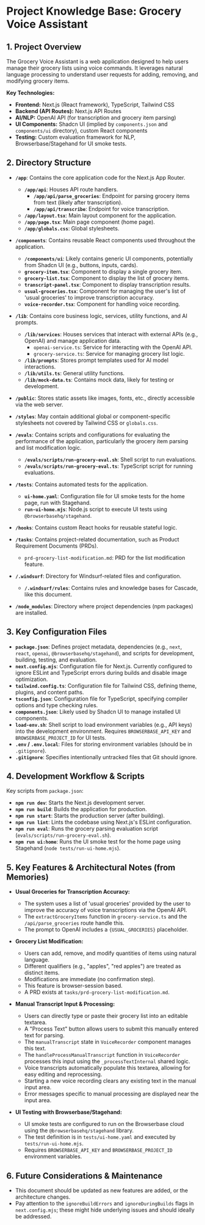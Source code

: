 # Project Knowledge Base: Grocery Voice Assistant

## 1. Project Overview

The Grocery Voice Assistant is a web application designed to help users manage their grocery lists using voice commands. It leverages natural language processing to understand user requests for adding, removing, and modifying grocery items.

**Key Technologies:**
- **Frontend:** Next.js (React framework), TypeScript, Tailwind CSS
- **Backend (API Routes):** Next.js API Routes
- **AI/NLP:** OpenAI API (for transcription and grocery item parsing)
- **UI Components:** Shadcn UI (implied by `components.json` and `components/ui` directory), custom React components
- **Testing:** Custom evaluation framework for NLP, Browserbase/Stagehand for UI smoke tests.

## 2. Directory Structure

- **`/app`**: Contains the core application code for the Next.js App Router.
  - **`/app/api`**: Houses API route handlers.
    - **`/app/api/parse_groceries`**: Endpoint for parsing grocery items from text (likely after transcription).
    - **`/app/api/transcribe`**: Endpoint for voice transcription.
  - **`/app/layout.tsx`**: Main layout component for the application.
  - **`/app/page.tsx`**: Main page component (home page).
  - **`/app/globals.css`**: Global stylesheets.

- **`/components`**: Contains reusable React components used throughout the application.
  - **`/components/ui`**: Likely contains generic UI components, potentially from Shadcn UI (e.g., buttons, inputs, cards).
  - **`grocery-item.tsx`**: Component to display a single grocery item.
  - **`grocery-list.tsx`**: Component to display the list of grocery items.
  - **`transcript-panel.tsx`**: Component to display transcription results.
  - **`usual-groceries.tsx`**: Component for managing the user's list of 'usual groceries' to improve transcription accuracy.
  - **`voice-recorder.tsx`**: Component for handling voice recording.

- **`/lib`**: Contains core business logic, services, utility functions, and AI prompts.
  - **`/lib/services`**: Houses services that interact with external APIs (e.g., OpenAI) and manage application data.
    - `openai-service.ts`: Service for interacting with the OpenAI API.
    - `grocery-service.ts`: Service for managing grocery list logic.
  - **`/lib/prompts`**: Stores prompt templates used for AI model interactions.
  - **`/lib/utils.ts`**: General utility functions.
  - **`/lib/mock-data.ts`**: Contains mock data, likely for testing or development.

- **`/public`**: Stores static assets like images, fonts, etc., directly accessible via the web server.

- **`/styles`**: May contain additional global or component-specific stylesheets not covered by Tailwind CSS or `globals.css`.

- **`/evals`**: Contains scripts and configurations for evaluating the performance of the application, particularly the grocery item parsing and list modification logic.
  - **`/evals/scripts/run-grocery-eval.sh`**: Shell script to run evaluations.
  - **`/evals/scripts/run-grocery-eval.ts`**: TypeScript script for running evaluations.

- **`/tests`**: Contains automated tests for the application.
  - **`ui-home.yaml`**: Configuration file for UI smoke tests for the home page, run with Stagehand.
  - **`run-ui-home.mjs`**: Node.js script to execute UI tests using `@browserbasehq/stagehand`.

- **`/hooks`**: Contains custom React hooks for reusable stateful logic.

- **`/tasks`**: Contains project-related documentation, such as Product Requirement Documents (PRDs).
  - `prd-grocery-list-modification.md`: PRD for the list modification feature.

- **`/.windsurf`**: Directory for Windsurf-related files and configuration.
  - **`/.windsurf/rules`**: Contains rules and knowledge bases for Cascade, like this document.

- **`/node_modules`**: Directory where project dependencies (npm packages) are installed.

## 3. Key Configuration Files

- **`package.json`**: Defines project metadata, dependencies (e.g., `next`, `react`, `openai`, `@browserbasehq/stagehand`), and scripts for development, building, testing, and evaluation.
- **`next.config.mjs`**: Configuration file for Next.js. Currently configured to ignore ESLint and TypeScript errors during builds and disable image optimization.
- **`tailwind.config.ts`**: Configuration file for Tailwind CSS, defining theme, plugins, and content paths.
- **`tsconfig.json`**: Configuration file for TypeScript, specifying compiler options and type checking rules.
- **`components.json`**: Likely used by Shadcn UI to manage installed UI components.
- **`load-env.sh`**: Shell script to load environment variables (e.g., API keys) into the development environment. Requires `BROWSERBASE_API_KEY` and `BROWSERBASE_PROJECT_ID` for UI tests.
- **`.env` / `.env.local`**: Files for storing environment variables (should be in `.gitignore`).
- **`.gitignore`**: Specifies intentionally untracked files that Git should ignore.

## 4. Development Workflow & Scripts

Key scripts from `package.json`:
- **`npm run dev`**: Starts the Next.js development server.
- **`npm run build`**: Builds the application for production.
- **`npm run start`**: Starts the production server (after building).
- **`npm run lint`**: Lints the codebase using Next.js's ESLint configuration.
- **`npm run eval`**: Runs the grocery parsing evaluation script (`evals/scripts/run-grocery-eval.sh`).
- **`npm run ui:home`**: Runs the UI smoke test for the home page using Stagehand (`node tests/run-ui-home.mjs`).

## 5. Key Features & Architectural Notes (from Memories)

- **Usual Groceries for Transcription Accuracy:**
  - The system uses a list of 'usual groceries' provided by the user to improve the accuracy of voice transcriptions via the OpenAI API.
  - The `extractGroceryItems` function in `grocery-service.ts` and the `/api/parse_groceries` route handle this.
  - The prompt to OpenAI includes a `{USUAL_GROCERIES}` placeholder.

- **Grocery List Modification:**
  - Users can add, remove, and modify quantities of items using natural language.
  - Different qualifiers (e.g., "apples", "red apples") are treated as distinct items.
  - Modifications are immediate (no confirmation step).
  - This feature is browser-session based.
  - A PRD exists at `tasks/prd-grocery-list-modification.md`.

- **Manual Transcript Input & Processing:**
  - Users can directly type or paste their grocery list into an editable textarea.
  - A "Process Text" button allows users to submit this manually entered text for parsing.
  - The `manualTranscript` state in `VoiceRecorder` component manages this text.
  - The `handleProcessManualTranscript` function in `VoiceRecorder` processes this input using the `_processTextInternal` shared logic.
  - Voice transcripts automatically populate this textarea, allowing for easy editing and reprocessing.
  - Starting a new voice recording clears any existing text in the manual input area.
  - Error messages specific to manual processing are displayed near the input area.

- **UI Testing with Browserbase/Stagehand:**
  - UI smoke tests are configured to run on the Browserbase cloud using the `@browserbasehq/stagehand` library.
  - The test definition is in `tests/ui-home.yaml` and executed by `tests/run-ui-home.mjs`.
  - Requires `BROWSERBASE_API_KEY` and `BROWSERBASE_PROJECT_ID` environment variables.

## 6. Future Considerations & Maintenance

- This document should be updated as new features are added, or the architecture changes.
- Pay attention to the `ignoreBuildErrors` and `ignoreDuringBuilds` flags in `next.config.mjs`; these might hide underlying issues and should ideally be addressed.
